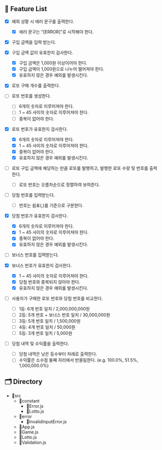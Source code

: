 ## 📝 Feature List

- [x] 예외 상황 시 에러 문구를 출력한다.

  - [x] 에러 문구는 "[ERROR]"로 시작해야 한다.

- [x] 구입 금액을 입력 받는다.

- [x] 구입 금액 값이 유효한지 검사한다.

  - [x] 구입 금액은 1,000원 이상이어야 한다.
  - [x] 구입 금액이 1,000원으로 나누어 떨어져야 한다.
  - [x] 유효하지 않은 경우 예외를 발생시킨다.

- [x] 로또 구매 개수를 출력한다.

- [ ] 로또 번호를 생성한다.

  - [ ] 6개의 숫자로 이루어져야 한다.
  - [ ] 1 ~ 45 사이의 숫자로 이루어져야 한다.
  - [ ] 중복이 없어야 한다.

- [x] 로또 번호가 유효한지 검사한다.

  - [x] 6개의 숫자로 이루어져야 한다.
  - [x] 1 ~ 45 사이의 숫자로 이루어져야 한다.
  - [x] 중복이 없어야 한다.
  - [x] 유효하지 않은 경우 예외를 발생시킨다.

- [ ] 로또 구입 금액에 해당하는 만큼 로또를 발행하고, 발행한 로또 수량 및 번호를 출력한다.

  - [ ] 로또 번호는 오름차순으로 정렬하여 보여준다.

- [ ] 당첨 번호를 입력받는다.

  - [ ] 번호는 쉼표(,)를 기준으로 구분한다.

- [x] 당첨 번호가 유효한지 검사한다.

  - [x] 6개의 숫자로 이루어져야 한다.
  - [x] 1 ~ 45 사이의 숫자로 이루어져야 한다.
  - [x] 중복이 없어야 한다.
  - [x] 유효하지 않은 경우 예외를 발생시킨다.

- [ ] 보너스 번호를 입력받는다.

- [x] 보너스 번호가 유효한지 검사한다.

  - [x] 1 ~ 45 사이의 숫자로 이루어져야 한다.
  - [x] 당첨 번호와 중복되지 않아야 한다.
  - [x] 유효하지 않은 경우 예외를 발생시킨다.

- [ ] 사용자가 구매한 로또 번호와 당첨 번호를 비교한다.

  - [ ] 1등: 6개 번호 일치 / 2,000,000,000원
  - [ ] 2등: 5개 번호 + 보너스 번호 일치 / 30,000,000원
  - [ ] 3등: 5개 번호 일치 / 1,500,000원
  - [ ] 4등: 4개 번호 일치 / 50,000원
  - [ ] 5등: 3개 번호 일치 / 5,000원

- [ ] 당첨 내역 및 수익률을 출력한다.

  - [ ] 당첨 내역은 낮은 등수부터 차례로 출력한다.
  - [ ] 수익률은 소수점 둘째 자리에서 반올림한다. (e.g. 100.0%, 51.5%, 1,000,000.0%)

## 🗂 Directory

- 📁src
  - 📁constant
    - 📜Error.js
    - 📜Lotto.js
  - 📁error
    - 📜InvalidInputError.js
  - 📜App.js
  - 📜Game.js
  - 📜Lotto.js
  - 📜Validation.js

